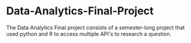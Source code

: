 # Data-Analytics-Final-Project
The Data Analytics Final project consists of a semester-long project that used python and R to access multiple API's to research a question.
